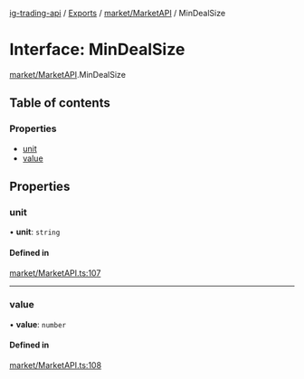 [ig-trading-api](../README.md) / [Exports](../modules.md) / [market/MarketAPI](../modules/market_MarketAPI.md) / MinDealSize

# Interface: MinDealSize

[market/MarketAPI](../modules/market_MarketAPI.md).MinDealSize

## Table of contents

### Properties

- [unit](market_MarketAPI.MinDealSize.md#unit)
- [value](market_MarketAPI.MinDealSize.md#value)

## Properties

### unit

• **unit**: `string`

#### Defined in

[market/MarketAPI.ts:107](https://github.com/bennycode/ig-trading-api/blob/98182c7/src/market/MarketAPI.ts#L107)

---

### value

• **value**: `number`

#### Defined in

[market/MarketAPI.ts:108](https://github.com/bennycode/ig-trading-api/blob/98182c7/src/market/MarketAPI.ts#L108)
